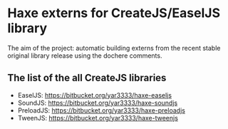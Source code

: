 # Haxe externs for CreateJS/EaselJS library #

The aim of the project: automatic building externs from the recent stable original library release using the dochere comments.

## The list of the all CreateJS libraries ##

 * EaselJS: https://bitbucket.org/yar3333/haxe-easeljs
 * SoundJS: https://bitbucket.org/yar3333/haxe-soundjs
 * PreloadJS: https://bitbucket.org/yar3333/haxe-preloadjs
 * TweenJS: https://bitbucket.org/yar3333/haxe-tweenjs
